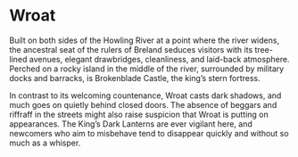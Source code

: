 # Wroat

Built on both sides of the Howling River at a point where the river widens, the ancestral seat of the rulers of Breland seduces visitors with its tree-lined avenues, elegant drawbridges, cleanliness, and laid-back atmosphere. Perched on a rocky island in the middle of the river, surrounded by military docks and barracks, is Brokenblade Castle, the king’s stern fortress.

In contrast to its welcoming countenance, Wroat casts dark shadows, and much goes on quietly behind closed doors. The absence of beggars and riffraff in the streets might also raise suspicion that Wroat is putting on appearances. The King’s Dark Lanterns are ever vigilant here, and newcomers who aim to misbehave tend to disappear quickly and without so much as a whisper.
